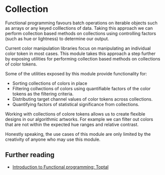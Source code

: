 # Collection

Functional programming favours batch operations on iterable objects such as arrays or any keyed colllections of data. Taking this approach we can perform collection based methods on collections using controlling factors (such as hue or lightness) to determine our output. 

Current color manipulation libraries focus on manipulating an individual color token in most cases. This module takes this approach a step further by exposing utilities for performing collection based methods on collections of color tokens. 

Some of the utilities exposed by this module provide functionality for:
- Sorting collections of colors in place
- Filtering collwctions of colors using quantifiable factors of the color tokens as the filtering criteria.
- Distributing target channel values of color tokens across collections.
- Quantifying factors of statistical significance from collections.

Working with collections of colore tokens allows us to create flexible designs in our algorithmic artworks. For example we can filter out colors that are not within the expected hue ranges and relative contrast.

Honestly speaking, the use cases of this module are only limited by the creativity of anyone who may use this module.

## Further reading

- [Introduction to Functional programming: Toptal](https://www.toptal.com/javascript/functional-programming-javascript)

